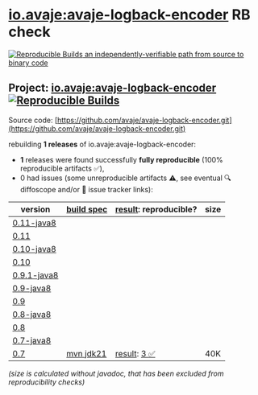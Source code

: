 [io.avaje:avaje-logback-encoder](https://central.sonatype.com/artifact/io.avaje/avaje-logback-encoder/versions) RB check
=======

[![Reproducible Builds](https://reproducible-builds.org/images/logos/rb.svg) an independently-verifiable path from source to binary code](https://reproducible-builds.org/)

## Project: [io.avaje:avaje-logback-encoder](https://central.sonatype.com/artifact/io.avaje/avaje-logback-encoder/versions) [![Reproducible Builds](https://img.shields.io/endpoint?url=https://raw.githubusercontent.com/jvm-repo-rebuild/reproducible-central/master/content/io/avaje/logback-encoder/badge.json)](https://github.com/jvm-repo-rebuild/reproducible-central/blob/master/content/io/avaje/logback-encoder/README.md)

Source code: [https://github.com/avaje/avaje-logback-encoder.git](https://github.com/avaje/avaje-logback-encoder.git)

rebuilding **1 releases** of io.avaje:avaje-logback-encoder:
- **1** releases were found successfully **fully reproducible** (100% reproducible artifacts :white_check_mark:),
- 0 had issues (some unreproducible artifacts :warning:, see eventual :mag: diffoscope and/or :memo: issue tracker links):

| version | [build spec](/BUILDSPEC.md) | [result](https://reproducible-builds.org/docs/jvm/): reproducible? | size |
| -- | --------- | ------ | -- |
| [0.11-java8](https://central.sonatype.com/artifact/io.avaje/avaje-logback-encoder/0.11-java8/pom) | | | |
| [0.11](https://central.sonatype.com/artifact/io.avaje/avaje-logback-encoder/0.11/pom) | | | |
| [0.10-java8](https://central.sonatype.com/artifact/io.avaje/avaje-logback-encoder/0.10-java8/pom) | | | |
| [0.10](https://central.sonatype.com/artifact/io.avaje/avaje-logback-encoder/0.10/pom) | | | |
| [0.9.1-java8](https://central.sonatype.com/artifact/io.avaje/avaje-logback-encoder/0.9.1-java8/pom) | | | |
| [0.9-java8](https://central.sonatype.com/artifact/io.avaje/avaje-logback-encoder/0.9-java8/pom) | | | |
| [0.9](https://central.sonatype.com/artifact/io.avaje/avaje-logback-encoder/0.9/pom) | | | |
| [0.8-java8](https://central.sonatype.com/artifact/io.avaje/avaje-logback-encoder/0.8-java8/pom) | | | |
| [0.8](https://central.sonatype.com/artifact/io.avaje/avaje-logback-encoder/0.8/pom) | | | |
| [0.7-java8](https://central.sonatype.com/artifact/io.avaje/avaje-logback-encoder/0.7-java8/pom) | | | |
| [0.7](https://central.sonatype.com/artifact/io.avaje/avaje-logback-encoder/0.7/pom) | [mvn jdk21](avaje-logback-encoder-0.7.buildspec) | [result](avaje-logback-encoder-0.7.buildinfo): [3 :white_check_mark: ](avaje-logback-encoder-0.7.buildcompare) | 40K |

<i>(size is calculated without javadoc, that has been excluded from reproducibility checks)</i>

